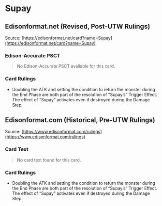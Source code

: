 # Supay

## Edisonformat.net (Revised, Post-UTW Rulings)

Source: [https://edisonformat.net/card?name=Supay](https://edisonformat.net/card?name=Supay)

### Edison-Accurate PSCT

> No Edison-Accurate PSCT available for this card.

### Card Rulings

*   Doubling the ATK and setting the condition to return the monster during the End Phase are both part of the resolution of “Supay’s” Trigger Effect. The effect of “Supay” activates even if destroyed during the Damage Step.


## Edisonformat.com (Historical, Pre-UTW Rulings)

Source: [https://www.edisonformat.com/rulings](https://www.edisonformat.com/rulings)

### Card Text

> No card text found for this card.

### Card Rulings

*   Doubling the ATK and setting the condition to return the monster during the End Phase are both part of the resolution of “Supay’s” Trigger Effect. The effect of “Supay” activates even if destroyed during the Damage Step.


